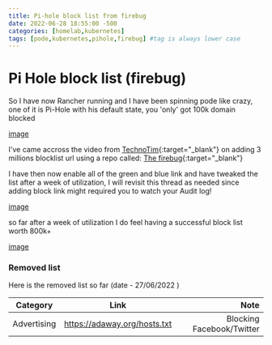 ```yaml
---
title: Pi-hole block list from firebug
date: 2022-06-28 18:55:00 -500
categories: [homelab,kubernetes]
tags: [pode,kubernetes,pihole,firebug] #tag is always lower case
---
```


# Pi Hole block list (firebug)
So I have now Rancher running and I have been spinning pode like crazy, one of it is Pi-Hole with his default state, you 'only' got 100k domain blocked

[image](/_img/pihole-1.png)

I've came accross the video from [TechnoTim](https://www.youtube.com/watch?v=0wpn3rXTe0g){:target="_blank"} on adding 3 millions blocklist url using a repo called: [The firebug](https://firebog.net/){:target="_blank"}

I have then now enable all of the green and blue link and have tweaked the list after a week of utilization, I will revisit this thread as needed since adding block link might required you to watch your Audit log!

[image](/_img/pihole-2.png)

so far after a week of utilization I do feel having a successful block list worth 800k+

[image](/_img/pihole-3.png)

### Removed list

Here is the removed list so far (date - 27/06/2022 )

| Category   |      Link      |                Note                       |
|----------  |:-------------: |------------------------------------------:|
| Advertising |  https://adaway.org/hosts.txt | Blocking Facebook/Twitter |
